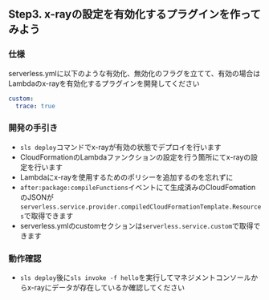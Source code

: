## Step3. x-rayの設定を有効化するプラグインを作ってみよう

### 仕様
serverless.ymlに以下のような有効化、無効化のフラグを立てて、有効の場合はLambdaのx-rayを有効化するプラグインを開発してください

```yaml
custom:
  trace: true
```

### 開発の手引き
- `sls deploy`コマンドでx-rayが有効の状態でデプロイを行います
- CloudFormationのLambdaファンクションの設定を行う箇所にてx-rayの設定を行います
- Lambdaにx-rayを使用するためのポリシーを追加するのを忘れずに
- `after:package:compileFunctions`イベントにて生成済みのCloudFomationのJSONが`serverless.service.provider.compiledCloudFormationTemplate.Resources`で取得できます
- serverless.ymlのcustomセクションは`serverless.service.custom`で取得できます

### 動作確認
- `sls deploy`後に`sls invoke -f hello`を実行してマネジメントコンソールからx-rayにデータが存在しているか確認してください
